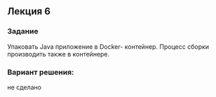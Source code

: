 ## Лекция 6
### Задание
Упаковать Java приложение в Docker- контейнер. Процесс сборки
производить также в контейнере.

### Вариант решения:
не сделано